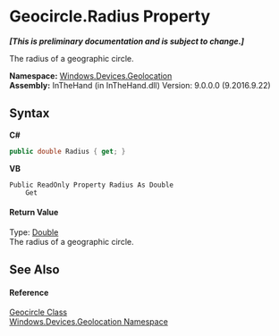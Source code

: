 # Geocircle.Radius Property 
 _**\[This is preliminary documentation and is subject to change.\]**_

The radius of a geographic circle.

**Namespace:**&nbsp;<a href="N_Windows_Devices_Geolocation">Windows.Devices.Geolocation</a><br />**Assembly:**&nbsp;InTheHand (in InTheHand.dll) Version: 9.0.0.0 (9.2016.9.22)

## Syntax

**C#**<br />
``` C#
public double Radius { get; }
```

**VB**<br />
``` VB
Public ReadOnly Property Radius As Double
	Get
```


#### Return Value
Type: <a href="http://msdn2.microsoft.com/en-us/library/643eft0t" target="_blank">Double</a><br />The radius of a geographic circle.

## See Also


#### Reference
<a href="T_Windows_Devices_Geolocation_Geocircle">Geocircle Class</a><br /><a href="N_Windows_Devices_Geolocation">Windows.Devices.Geolocation Namespace</a><br />